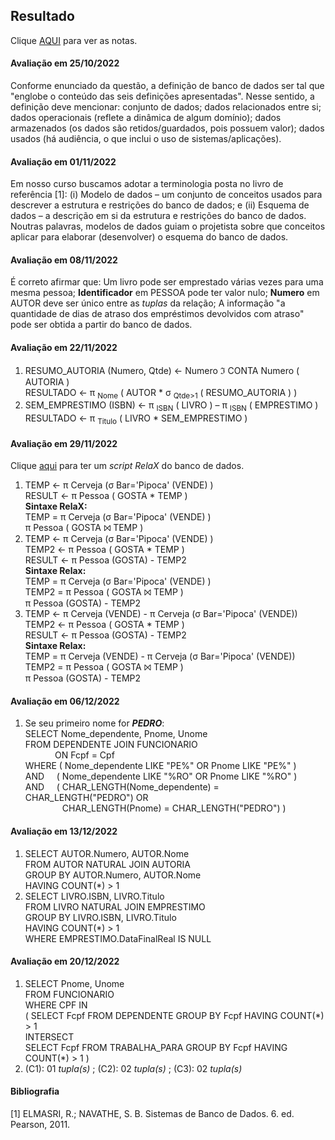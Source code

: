 ## Resultado

Clique [AQUI](../media/bd-2022-2-bec-resumo.pdf) para ver as notas.

#### Avaliação em 25/10/2022
Conforme enunciado da questão, a definição de banco de dados ser tal que "englobe o conteúdo das seis definições apresentadas". Nesse sentido, a definição deve mencionar: conjunto de dados; dados relacionados entre si; dados operacionais (reflete a dinâmica de algum domínio); dados armazenados (os dados são retidos/guardados, pois possuem valor); dados usados (há audiência, o que inclui o uso de sistemas/aplicações).

#### Avaliação em 01/11/2022
Em nosso curso buscamos adotar a terminologia posta no livro de referência [1]: (i) Modelo de dados – um conjunto de conceitos usados para descrever a estrutura e restrições do banco de dados; e (ii) Esquema de dados – a descrição em si da estrutura e restrições do banco de dados. Noutras palavras, modelos de dados guiam o projetista sobre que conceitos aplicar para elaborar (desenvolver) o esquema do banco de dados. 

#### Avaliação em 08/11/2022
É correto afirmar que: Um livro pode ser emprestado várias vezes para uma mesma pessoa; **Identificador** em PESSOA pode ter valor nulo; **Numero** em AUTOR deve ser único entre as _tuplas_ da relação; A informação "a quantidade de dias de atraso dos empréstimos devolvidos com atraso" pode ser obtida a partir do banco de dados.

#### Avaliação em 22/11/2022
1. RESUMO_AUTORIA (Numero, Qtde) ← Numero ℑ CONTA Numero ( AUTORIA )<br>RESULTADO ← π <sub>Nome</sub> ( AUTOR * σ <sub>Qtde>1</sub> ( RESUMO_AUTORIA ) )
1. SEM_EMPRESTIMO (ISBN) ← π <sub>ISBN</sub> ( LIVRO ) – π <sub>ISBN</sub> ( EMPRESTIMO )<br>RESULTADO ← π <sub>Titulo</sub> ( LIVRO * SEM_EMPRESTIMO )

#### Avaliação em 29/11/2022
Clique [aqui](https://github.com/plinioleitao/bd-2022-2-bec/blob/main/data/bar.relax) para ter um _script RelaX_ do banco de dados.
1. TEMP ← π Cerveja (σ Bar='Pipoca' (VENDE) )<br>RESULT ← π Pessoa ( GOSTA * TEMP )<br>**Sintaxe RelaX:**<br>TEMP = π Cerveja (σ Bar='Pipoca' (VENDE) )<br>π Pessoa ( GOSTA ⨝ TEMP )
  1. TEMP ← π Cerveja (σ Bar='Pipoca' (VENDE) )<br>TEMP2 ← π Pessoa ( GOSTA * TEMP )<br>RESULT ← π Pessoa (GOSTA) - TEMP2<br>**Sintaxe Relax:**<br>TEMP = π Cerveja (σ Bar='Pipoca' (VENDE) )<br>TEMP2 = π Pessoa ( GOSTA ⨝ TEMP )<br>π Pessoa (GOSTA) - TEMP2
1. TEMP ← π Cerveja (VENDE) - π Cerveja (σ Bar='Pipoca' (VENDE))<br>TEMP2 ← π Pessoa ( GOSTA * TEMP )<br>RESULT ← π Pessoa (GOSTA) - TEMP2<br>**Sintaxe Relax:**<br>TEMP = π Cerveja (VENDE) - π Cerveja (σ Bar='Pipoca' (VENDE))<br>TEMP2 = π Pessoa ( GOSTA ⨝ TEMP )<br>π Pessoa (GOSTA) - TEMP2

#### Avaliação em 06/12/2022
1. Se seu primeiro nome for **_PEDRO_**:<br>SELECT Nome_dependente, Pnome, Unome<br>FROM DEPENDENTE JOIN FUNCIONARIO<br>&nbsp;&nbsp;&nbsp;&nbsp;&nbsp;&nbsp;&nbsp;&nbsp;&nbsp;&nbsp;&nbsp;&nbsp;ON Fcpf = Cpf<br>WHERE ( Nome_dependente LIKE "PE%" OR Pnome LIKE "PE%" )<br>AND&nbsp;&nbsp;&nbsp;&nbsp;&nbsp;( Nome_dependente LIKE "%RO" OR Pnome LIKE "%RO" )<br>AND&nbsp;&nbsp;&nbsp;&nbsp;&nbsp;( CHAR_LENGTH(Nome_dependente) = CHAR_LENGTH("PEDRO") OR<br>&nbsp;&nbsp;&nbsp;&nbsp;&nbsp;&nbsp;&nbsp;&nbsp;&nbsp;&nbsp;&nbsp;&nbsp;&nbsp;&nbsp;&nbsp;CHAR_LENGTH(Pnome) = CHAR_LENGTH("PEDRO") )

#### Avaliação em 13/12/2022
1. SELECT AUTOR.Numero, AUTOR.Nome<br>FROM AUTOR NATURAL JOIN AUTORIA<br>GROUP BY AUTOR.Numero, AUTOR.Nome<br>HAVING COUNT(\*) > 1
2. SELECT LIVRO.ISBN, LIVRO.Titulo<br>FROM LIVRO NATURAL JOIN EMPRESTIMO<br>GROUP BY LIVRO.ISBN, LIVRO.Titulo<br>HAVING COUNT(\*) > 1<br>WHERE EMPRESTIMO.DataFinalReal IS NULL

#### Avaliação em 20/12/2022
1. SELECT Pnome, Unome<br>FROM FUNCIONARIO<br>WHERE CPF IN<br>( SELECT Fcpf FROM DEPENDENTE GROUP BY Fcpf HAVING COUNT(\*) > 1<br>INTERSECT<br>SELECT Fcpf FROM TRABALHA_PARA GROUP BY Fcpf HAVING COUNT(\*) > 1 )
2. (C1): 01 _tupla(s)_ ; (C2): 02 _tupla(s)_ ; (C3): 02 _tupla(s)_

#### Bibliografia
[1] ELMASRI, R.; NAVATHE, S. B. Sistemas de Banco de Dados. 6. ed. Pearson, 2011.
